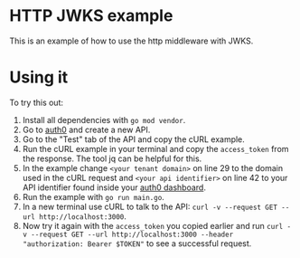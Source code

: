 # HTTP JWKS example

This is an example of how to use the http middleware with JWKS.

# Using it

To try this out:

1. Install all dependencies with `go mod vendor`.
2. Go to [auth0](https://manage.auth0.com/) and create a new API.
3. Go to the "Test" tab of the API and copy the cURL example.
4. Run the cURL example in your terminal and copy the `access_token` from the response.
The tool jq can be helpful for this.
5. In the example change `<your tenant domain>` on line 29 to the domain used in the cURL request and
`<your api identifier>` on line 42 to your API identifier found inside your
[auth0 dashboard](https://manage.auth0.com/dashboard).
6. Run the example with `go run main.go`.
7. In a new terminal use cURL to talk to the API: `curl -v --request GET --url http://localhost:3000`.
8. Now try it again with the `access_token` you copied earlier and run
`curl -v --request GET --url http://localhost:3000 --header "authorization: Bearer $TOKEN"` to see a successful request.
